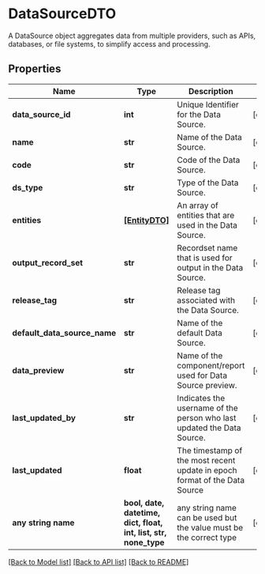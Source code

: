# DataSourceDTO

A DataSource object aggregates data from multiple providers, such as APIs, databases, or file systems, to simplify access and processing.

## Properties
Name | Type | Description | Notes
------------ | ------------- | ------------- | -------------
**data_source_id** | **int** | Unique Identifier for the Data Source. | [optional] 
**name** | **str** | Name of the Data Source. | [optional] 
**code** | **str** | Code of the Data Source. | [optional] 
**ds_type** | **str** | Type of the Data Source. | [optional] 
**entities** | [**[EntityDTO]**](EntityDTO.md) | An array of entities that are used in the Data Source. | [optional] 
**output_record_set** | **str** | Recordset name that is used for output in the Data Source. | [optional] 
**release_tag** | **str** | Release tag associated with the Data Source. | [optional] 
**default_data_source_name** | **str** | Name of the default Data Source. | [optional] 
**data_preview** | **str** | Name of the component/report used for Data Source preview. | [optional] 
**last_updated_by** | **str** | Indicates the username of the person who last updated the Data Source. | [optional] 
**last_updated** | **float** | The timestamp of the most recent update in epoch format of the Data Source | [optional] 
**any string name** | **bool, date, datetime, dict, float, int, list, str, none_type** | any string name can be used but the value must be the correct type | [optional]

[[Back to Model list]](../README.md#documentation-for-models) [[Back to API list]](../README.md#documentation-for-api-endpoints) [[Back to README]](../README.md)


